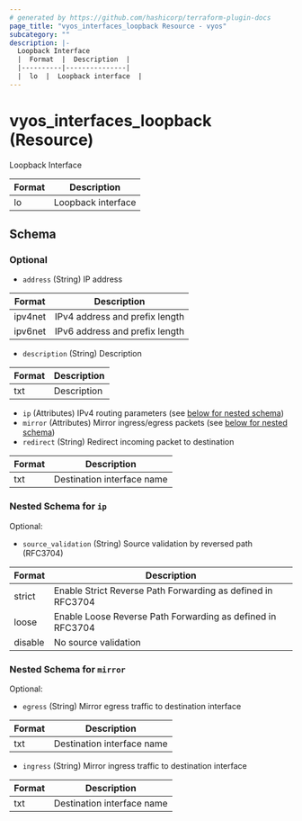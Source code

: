 ```yaml
---
# generated by https://github.com/hashicorp/terraform-plugin-docs
page_title: "vyos_interfaces_loopback Resource - vyos"
subcategory: ""
description: |-
  Loopback Interface
  |  Format  |  Description  |
  |----------|---------------|
  |  lo  |  Loopback interface  |
---
```


# vyos_interfaces_loopback (Resource)

Loopback Interface

|  Format  |  Description  |
|----------|---------------|
|  lo  |  Loopback interface  |



<!-- schema generated by tfplugindocs -->
## Schema

### Optional

- `address` (String) IP address

|  Format  |  Description  |
|----------|---------------|
|  ipv4net  |  IPv4 address and prefix length  |
|  ipv6net  |  IPv6 address and prefix length  |
- `description` (String) Description

|  Format  |  Description  |
|----------|---------------|
|  txt  |  Description  |
- `ip` (Attributes) IPv4 routing parameters (see [below for nested schema](#nestedatt--ip))
- `mirror` (Attributes) Mirror ingress/egress packets (see [below for nested schema](#nestedatt--mirror))
- `redirect` (String) Redirect incoming packet to destination

|  Format  |  Description  |
|----------|---------------|
|  txt  |  Destination interface name  |

<a id="nestedatt--ip"></a>
### Nested Schema for `ip`

Optional:

- `source_validation` (String) Source validation by reversed path (RFC3704)

|  Format  |  Description  |
|----------|---------------|
|  strict  |  Enable Strict Reverse Path Forwarding as defined in RFC3704  |
|  loose  |  Enable Loose Reverse Path Forwarding as defined in RFC3704  |
|  disable  |  No source validation  |


<a id="nestedatt--mirror"></a>
### Nested Schema for `mirror`

Optional:

- `egress` (String) Mirror egress traffic to destination interface

|  Format  |  Description  |
|----------|---------------|
|  txt  |  Destination interface name  |
- `ingress` (String) Mirror ingress traffic to destination interface

|  Format  |  Description  |
|----------|---------------|
|  txt  |  Destination interface name  |
